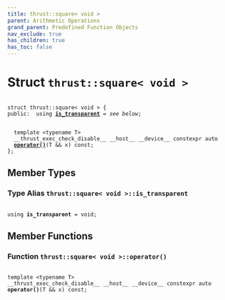 ```yaml
---
title: thrust::square< void >
parent: Arithmetic Operations
grand_parent: Predefined Function Objects
nav_exclude: true
has_children: true
has_toc: false
---
```


# Struct `thrust::square< void >`

<code class="doxybook">
<span>struct thrust::square&lt; void &gt; {</span>
<span>public:</span><span>&nbsp;&nbsp;using <b><a href="{{ site.baseurl }}/api/classes/structthrust_1_1square_3_01void_01_4.html#using-is-transparent">is&#95;transparent</a></b> = <i>see below</i>;</span>
<br>
<span>&nbsp;&nbsp;template &lt;typename T&gt;</span>
<span>&nbsp;&nbsp;__thrust_exec_check_disable__ __host__ __device__ constexpr auto </span><span>&nbsp;&nbsp;<b><a href="{{ site.baseurl }}/api/classes/structthrust_1_1square_3_01void_01_4.html#function-operator()">operator()</a></b>(T && x) const;</span>
<span>};</span>
</code>

## Member Types

<h3 id="using-is-transparent">
Type Alias <code>thrust::square&lt; void &gt;::is&#95;transparent</code>
</h3>

<code class="doxybook">
<span>using <b>is_transparent</b> = void;</span></code>

## Member Functions

<h3 id="function-operator()">
Function <code>thrust::square&lt; void &gt;::operator()</code>
</h3>

<code class="doxybook">
<span>template &lt;typename T&gt;</span>
<span>__thrust_exec_check_disable__ __host__ __device__ constexpr auto </span><span><b>operator()</b>(T && x) const;</span></code>

